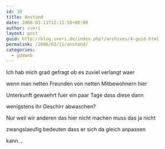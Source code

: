 ```yaml
---
id: 10
title: Anstand
date: 2006-03-11T12:11:50+00:00
author: sveri
layout: post
guid: http://blog.sveri.de/index.php?/archives/4-guid.html
permalink: /2006/03/11/anstand/
categories:
  - gddwnb
---
```

Ich hab mich grad gefragt ob es zuviel verlangt waer
  
wenn man netten Freunden von netten Mitbewohnern hier
  
Unterkunft gewaehrt fuer ein paar Tage dass diese dann
  
wenigstens ihr Geschirr abwaschen?
  
Nur weil wir anderen das hier nicht machen muss das ja nicht
  
zwangslaeufig bedeuten dass er sich da gleich anpassen
  
kann&#8230;